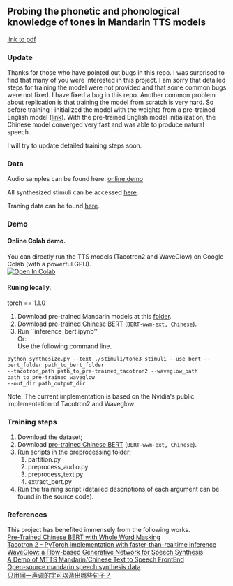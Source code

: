 ## Probing the phonetic and phonological knowledge of tones in Mandarin TTS models 
[link to pdf](https://www.isca-speech.org/archive/SpeechProsody_2020/pdfs/51.pdf)

### Update
Thanks for those who have pointed out bugs in this repo. I was surprised to find that many of you were interested in this project. I am sorry that detailed steps for training the model were not provided and that some common bugs were not fixed. I have fixed a bug in this repo. Another common problem about replication is that training the model from scratch is very hard. So before training I initialized the model with the weights from a pre-trained English model ([link](https://github.com/NVIDIA/tacotron2)). With the pre-trained English model initialization, the Chinese model converged very fast and was able to produce natural speech. 

I will try to update detailed training steps soon. 


### Data

Audio samples can be found here: [online demo](https://lingjzhu.github.io/TTS_and_Tone_demo/)

All synthesized stimuli can be accessed [here](https://drive.google.com/drive/folders/1AX0jqPnigC2s2CSuDbWhNwVRwcFg8dmM?usp=sharing).

Traning data can be found [here](https://www.data-baker.com/open_source.html).

### Demo
#### Online Colab demo.  
You can directly run the TTS models (Tacotron2 and WaveGlow) on Google Colab (with a powerful GPU).  
  [![Open In Colab](https://colab.research.google.com/assets/colab-badge.svg)](https://colab.research.google.com/github/lingjzhu/probing-TTS-models/blob/master/TTS_colab_demo.ipynb)  
  
#### Runing locally.  
torch == 1.1.0
1. Download pre-trained Mandarin models at this [folder](https://drive.google.com/drive/folders/1Sf9t4IzMVGAgcznoTIn2mRNlcVkZuE3w?usp=sharing).
2. Download [pre-trained Chinese BERT](https://github.com/ymcui/Chinese-BERT-wwm) (`BERT-wwm-ext, Chinese`).
3. Run ``inference_bert.ipynb''   
Or:  
   Use the following command line.  
```
python synthesize.py --text ./stimuli/tone3_stimuli --use_bert --bert_folder path_to_bert_folder 
--tacotron_path path_to_pre-trained_tacotron2 --waveglow_path path_to_pre-trained_waveglow 
--out_dir path_output_dir
```

Note. The current implementation is based on the Nvidia's public implementation of Tacotron2 and Waveglow

### Training steps
1. Download the dataset;
2. Download [pre-trained Chinese BERT](https://github.com/ymcui/Chinese-BERT-wwm) (`BERT-wwm-ext, Chinese`).
3. Run scripts in the preprocessing folder;
    1. partition.py
    2. preprocess_audio.py
    3. preprocess_text.py
    4. extract_bert.py
4. Run the training script (detailed descriptions of each argument can be found in the source code).



### References
This project has benefited immensely from the following works.  
[Pre-Trained Chinese BERT with Whole Word Masking](https://github.com/ymcui/Chinese-BERT-wwm)  
[Tacotron 2 - PyTorch implementation with faster-than-realtime inference](https://github.com/NVIDIA/tacotron2)  
[WaveGlow: a Flow-based Generative Network for Speech Synthesis](https://github.com/NVIDIA/waveglow)  
[A Demo of MTTS Mandarin/Chinese Text to Speech FrontEnd](https://github.com/Jackiexiao/MTTS)  
[Open-source mandarin speech synthesis data](https://www.data-baker.com/open_source.html)  
[只用同一声调的字可以造出哪些句子？](https://www.zhihu.com/question/27733544)  
